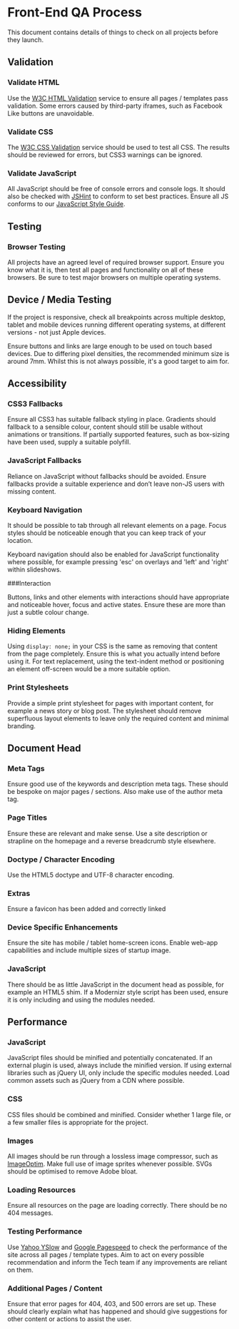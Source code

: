 # Front-End QA Process

This document contains details of things to check on all projects before they launch.

## Validation

### Validate HTML

Use the [W3C HTML Validation](http://validator.w3.org/) service to ensure all pages / templates pass validation. Some errors caused by third-party iframes, such as Facebook Like buttons are unavoidable.

### Validate CSS

The [W3C CSS Validation](http://jigsaw.w3.org/css-validator/) service should be used to test all CSS. The results should be reviewed for errors, but CSS3 warnings can be ignored.

### Validate JavaScript

All JavaScript should be free of console errors and console logs. It should also be checked with [JSHint](http://www.jshint.com/) to conform to set best practices. Ensure all JS conforms to our [JavaScript Style Guide](https://github.com/bengourley/js-style-guide).


## Testing

### Browser Testing

All projects have an agreed level of required browser support. Ensure you know what it is, then test all pages and functionality on all of these browsers. Be sure to test major browsers on multiple operating systems.

## Device / Media Testing

If the project is responsive, check all breakpoints across multiple desktop, tablet and mobile devices running different operating systems, at different versions - not just Apple devices.

Ensure buttons and links are large enough to be used on touch based devices. Due to differing pixel densities, the recommended minimum size is around 7mm. Whilst this is not always possible, it's a good target to aim for.


## Accessibility

### CSS3 Fallbacks

Ensure all CSS3 has suitable fallback styling in place. Gradients should fallback to a sensible colour, content should still be usable without animations or transitions. If partially supported features, such as box-sizing have been used, supply a suitable polyfill.

### JavaScript Fallbacks

Reliance on JavaScript without fallbacks should be avoided. Ensure fallbacks provide a suitable experience and don’t leave non-JS users with missing content.

### Keyboard Navigation

It should be possible to tab through all relevant elements on a page. Focus styles should be noticeable enough that you can keep track of your location.

Keyboard navigation should also be enabled for JavaScript functionality where possible, for example pressing 'esc' on overlays and 'left' and 'right' within slideshows.

###Interaction

Buttons, links and other elements with interactions should have appropriate and noticeable hover, focus and active states. Ensure these are more than just a subtle colour change.

### Hiding Elements

Using `display: none;` in your CSS is the same as removing that content from the page completely. Ensure this is what you actually intend before using it. For text replacement, using the text-indent method or positioning an element off-screen would be a more suitable option.

### Print Stylesheets

Provide a simple print stylesheet for pages with important content, for example a news story or blog post. The stylesheet should remove superfluous layout elements to leave only the required content and minimal branding.


## Document Head

### Meta Tags

Ensure good use of the keywords and description meta tags. These should be bespoke on major pages / sections. Also make use of the author meta tag.

### Page Titles

Ensure these are relevant and make sense. Use a site description or strapline on the homepage and a reverse breadcrumb style elsewhere.

### Doctype / Character Encoding

Use the HTML5 doctype and UTF-8 character encoding.

### Extras

Ensure a favicon has been added and correctly linked

### Device Specific Enhancements

Ensure the site has mobile / tablet home-screen icons. Enable web-app capabilities and include multiple sizes of startup image.

### JavaScript

There should be as little JavaScript in the document head as possible, for example an HTML5 shim. If a Modernizr style script has been used, ensure it is only including and using the modules needed.


## Performance

### JavaScript

JavaScript files should be minified and potentially concatenated. If an external plugin is used, always include the minified version. If using external libraries such as jQuery UI, only include the specific modules needed. Load common assets such as jQuery from a CDN where possible.

### CSS

CSS files should be combined and minified. Consider whether 1 large file, or a few smaller files is appropriate for the project.


### Images

All images should be run through a lossless image compressor, such as [ImageOptim](http://imageoptim.com/). Make full use of image sprites whenever possible. SVGs should be optimised to remove Adobe bloat.

### Loading Resources

Ensure all resources on the page are loading correctly. There should be no 404 messages.

### Testing Performance

Use [Yahoo YSlow](http://developer.yahoo.com/yslow/) and [Google Pagespeed](https://developers.google.com/speed/pagespeed/) to check the performance of the site across all pages / template types. Aim to act on every possible recommendation and inform the Tech team if any improvements are reliant on them.

### Additional Pages / Content

Ensure that error pages for 404, 403, and 500 errors are set up. These should clearly explain what has happened and should give suggestions for other content or actions to assist the user.

